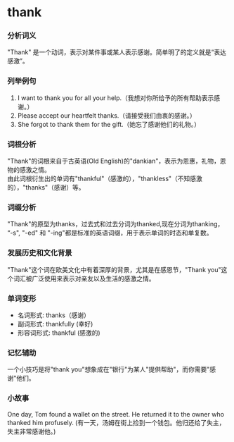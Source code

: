 # thank

### 分析词义

  

"Thank" 是一个动词，表示对某件事或某人表示感谢。简单明了的定义就是“表达感激”。

  

### 列举例句

  

1.  I want to thank you for all your help.（我想对你所给予的所有帮助表示感谢。）
2.  Please accept our heartfelt thanks.（请接受我们由衷的感谢。）
3.  She forgot to thank them for the gift.（她忘了感谢他们的礼物。）

  

### 词根分析

  

"Thank"的词根来自于古英语(Old English)的"dankian"，表示为恩惠，礼物，恩物的感激之情。  
由此词根衍生出的单词有"thankful"（感激的），"thankless"（不知感激的），"thanks"（感谢）等。

  

### 词缀分析

  

"Thank"的原型为thanks，过去式和过去分词为thanked,现在分词为thanking， “-s", "-ed" 和 "-ing"都是标准的英语词缀，用于表示单词的时态和单复数。

  

### 发展历史和文化背景

  

"Thank"这个词在欧美文化中有着深厚的背景，尤其是在感恩节，"Thank you"这个词汇被广泛使用来表示对亲友以及生活的感激之情。

  

### 单词变形

  

*   名词形式: thanks（感谢）
*   副词形式: thankfully (幸好)
*   形容词形式: thankful (感激的)

  

### 记忆辅助

  

一个小技巧是将"thank you"想象成在"银行"为某人"提供帮助"，而你需要"感谢"他们。

  

### 小故事

  

One day, Tom found a wallet on the street. He returned it to the owner who thanked him profusely. (有一天，汤姆在街上捡到一个钱包。他归还给了失主，失主非常感谢他。)

